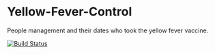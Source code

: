 # Yellow-Fever-Control
People management and their dates who took the yellow fever vaccine.

[![Build Status](https://travis-ci.org/vinisilvacar/Yellow-Fever-Control.svg?branch=test)](https://travis-ci.org/vinisilvacar/Yellow-Fever-Control)
